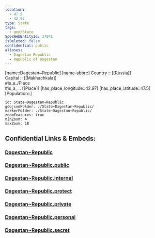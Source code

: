 ```yaml
---
location:
  - 47.5
  - 42.97
type: State
tags:
  - geo/State
SpocWebEntityId: 37041
isDeleted: false
confidential: public
aliases:
  - Dagestan Republic
  - Republic of Dagestan 
---
```

[name::Dagestan~Republic] 
[name-abbr::] 
Country :: [[Russia]]  
Capital :: [[Makhachkala]]  
#is_a_/Place  
#is_a_ :: [[Place]] 
[has_place_longitude::42.97] 
[has_place_latitude::47.5] 
[Population::] 



```leaflet
id: State~Dagestan~Republic
geojsonFolder: ./State~Dagestan~Republic/
markerFolder: ./State~Dagestan~Republic/
zoomFeatures: true 
minZoom: 4 
maxZoom: 18
```


## Confidential Links & Embeds: 

### [Dagestan~Republic](/_Standards/Earth/Continent/Europe/Europe~East/Russia/Russia~NorthCaucasus/Dagestan~Republic.md) 

### [Dagestan~Republic.public](/_public/Earth/Continent/Europe/Europe~East/Russia/Russia~NorthCaucasus/Dagestan~Republic.public.md) 

### [Dagestan~Republic.internal](/_internal/Earth/Continent/Europe/Europe~East/Russia/Russia~NorthCaucasus/Dagestan~Republic.internal.md) 

### [Dagestan~Republic.protect](/_protect/Earth/Continent/Europe/Europe~East/Russia/Russia~NorthCaucasus/Dagestan~Republic.protect.md) 

### [Dagestan~Republic.private](/_private/Earth/Continent/Europe/Europe~East/Russia/Russia~NorthCaucasus/Dagestan~Republic.private.md) 

### [Dagestan~Republic.personal](/_personal/Earth/Continent/Europe/Europe~East/Russia/Russia~NorthCaucasus/Dagestan~Republic.personal.md) 

### [Dagestan~Republic.secret](/_secret/Earth/Continent/Europe/Europe~East/Russia/Russia~NorthCaucasus/Dagestan~Republic.secret.md)

